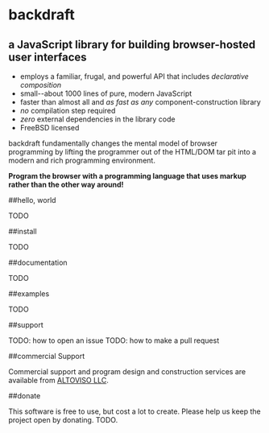 # backdraft

## a JavaScript library for building browser-hosted user interfaces


  * employs a familiar, frugal, and powerful  API that includes *declarative composition*
  * small--about 1000 lines of pure, modern JavaScript
  * faster than almost all and *as fast as any* component-construction library
  * *no* compilation step required
  * *zero* external dependencies in the library code
  * FreeBSD licensed
  
backdraft fundamentally changes the mental model of browser programming by lifting the programmer out of the HTML/DOM
tar pit into a modern and rich programming environment.

**Program the browser with a programming language that uses markup rather than the other way around!**

##hello, world

TODO

##install

TODO

##documentation

TODO

##examples

TODO

##support

TODO: how to open an issue
TODO: how to make a pull request

##commercial Support

Commercial support and program design and construction services are available from [ALTOVISO LLC](http://www.altoviso.com).

##donate

This software is free to use, but cost a lot to create. Please help us keep the project open by donating. TODO.
